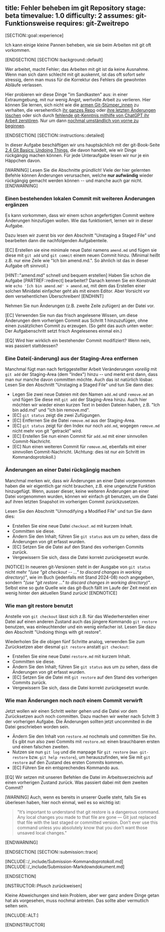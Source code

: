 title: Fehler beheben im git Repository
stage: beta
timevalue: 1.0
difficulty: 2
assumes: git-Funktionsweise
requires: git-Zweitrepo
---

[SECTION::goal::experience]

Ich kann einige kleine Pannen beheben, wie sie beim Arbeiten mit git oft vorkommen.

[ENDSECTION]
[SECTION::background::default]

Wer arbeitet, macht Fehler; das Arbeiten mit git ist da keine Ausnahme.
Wenn man sich dann schlecht mit git auskennt, ist das oft sofort sehr stressig,
denn man muss für die Korrektur des Fehlers die gewohnten Abläufe verlassen.

Hier probieren wir diese Dinge "im Sandkasten" aus: in einer Extraumgebung, 
mit nur wenig Angst, wertvolle Arbeit zu verlieren.
Hier können Sie lernen, sich nicht wie die 
[armen Git-Stümper_innen](https://stackoverflow.com/questions/40503417/how-can-i-add-a-file-to-the-last-commit-in-git)
zu verhalten, die versehentlich [ihr ganzes Repo](https://stackoverflow.com/questions/66394191/accidentally-deleted-overwrote-local-files-in-git-repo)
oder [ihre letzten Änderungen löschen](https://stackoverflow.com/questions/5788037/recover-from-losing-uncommitted-changes-by-git-reset-hard) 
oder sich durch [fehlende git-Kenntnis mithilfe von ChatGPT ihr Arbeit zerstören](https://stackoverflow.com/questions/75908629/i-mistakenly-deleted-most-of-my-files-with-git-is-there-a-way-to-recover). 
Nur um dann [nochmal umständlich von vorne zu beginnen](https://www.reddit.com/r/git/comments/17kte2s/newbie_screwed_up_and_i_need_to_start_over/).

[ENDSECTION]
[SECTION::instructions::detailed]

In dieser Aufgabe beschäftigen wir uns hauptsächlich mit der git-Book-Seite 
[2.4 Git Basics: Undoing Things](https://git-scm.com/book/en/v2/Git-Basics-Undoing-Things),
die davon handelt, wie wir Dinge rückgängig machen können.
Für jede Unteraufgabe lesen wir nur je ein Häppchen davon.

[WARNING]
Lesen Sie die Abschnitte _gründlich_! Viele der hier gelernten Befehle können Änderungen 
verursachen, welche **nur aufwändig** wieder rückgängig gemacht werden können -- und
manche auch gar nicht.
[ENDWARNING]


### Einen bestehenden lokalen Commit mit weiteren Änderungen ergänzen

Es kann vorkommen, dass wir einem schon angefertigten Commit weitere Änderungen hinzufügen 
wollen. Wie das funktioniert, lernen wir in dieser Aufgabe.

Dazu lesen wir zuerst 
bis _vor_ den Abschnitt "Unstaging a Staged File" 
und bearbeiten dann die nachfolgenden Aufgabenteile.

[EC] Erstellen sie eine minimale neue Datei namens `amend.md` und fügen sie diese mit `git add` und 
`git commit` einem neuen Commit hinzu.
(Minimal heißt z.B. nur eine Zeile wie "Ich bin amend.md.". 
So ähnlich ist das in dieser Aufgabe oft sinnvoll.)

[HINT::"amend.md" schnell und bequem erstellen]
Haben Sie schon die Aufgabe [PARTREF::redirect] bearbeitet?
Danach kennen Sie ein Konstrukt wie `echo 'Ich bin amend.md' > amend.md`,
mit dem das Erstellen einer solchen Minidatei einfacher geht als mit einem Editor.
Aber Vorsicht vor dem versehentlichen Überschreiben!
[ENDHINT]

Nehmen Sie nun Änderungen (z.B. zweite Zeile zufügen) an der Datei vor.

[EC] Verwenden Sie nun das frisch angelesene Wissen, um diese Änderungen dem vorherigen Commit aus 
Schritt 1 hinzuzufügen, ohne einen zusätzlichen Commit zu erzeugen.
(So geht das auch unten weiter: Der Aufgabenschritt setzt frisch Angelesenes einmal ein.)

[EQ] Wird hier wirklich ein bestehender Commit modifiziert? Wenn nein, was passiert stattdessen? 


### Eine Datei(-änderung) aus der Staging-Area entfernen

Manchmal fügt man nach fertiggestellter Arbeit Veränderungen _voreilig_ mit `git add` 
der Staging-Area (dem "Index") hinzu -- und merkt erst dann, dass man nur manche davon committen möchte. 
Auch das ist natürlich lösbar.
Lesen Sie den Abschnitt "Unstaging a Staged File" und tun Sie dann dies:

- Legen Sie zwei neue Dateien mit den Namen `add.md` und `remove.md` an und fügen Sie diese mit 
  `git add` der Staging-Area hinzu. Auch hier möchten wir wieder einen kurzen Text in beiden 
  Dateien haben, z.B. "Ich bin add.md" und "Ich bin remove.md".
- [EC] `git status` zeigt die zwei Zufügungen.
- [EC] Entfernen Sie die Datei `remove.md` aus der Staging-Area.
- [EC] `git status` zeigt für den Index nur noch `add.md`, wogegen `remove.md` nicht mehr von 
  git "getrackt" wird.
- [EC] Erstellen Sie nun einen Commit für `add.md` mit einer sinnvollen Commit-Nachricht. 
- [EC] Nun einen weiteren Commit für `remove.md`, ebenfalls mit einer sinnvollen Commit-Nachricht.
  (Achtung: dies ist nur _ein_ Schritt im Kommandoprotokoll.)


### Änderungen an einer Datei rückgängig machen

Manchmal merken wir, dass wir Änderungen an einer Datei vorgenommen haben die wir eigentlich gar 
nicht brauchen, z.B. eine ungenutzte Funktion hinzugefügt. Wenn, ausser dieser, keine weiteren
Änderungen an einer Datei vorgenommen wurden, können wir einfach git benutzen, um die Datei auf 
ihren letzten Snapshot im vorherigen Commit zurückzusetzen.

Lesen Sie den Abschnitt "Unmodifying a Modified File" und tun Sie dann dies:

- Erstellen Sie eine neue Datei `checkout.md` mit kurzem Inhalt. 
- Committen sie diese.
- Ändern Sie den Inhalt; führen Sie `git status` aus um zu sehen, dass die Änderungen von git erfasst wurden.
- [EC] Setzen Sie die Datei auf den Stand des vorherigen Commits zurück.
- Vergewissern Sie sich, dass die Datei korrekt zurückgesetzt wurde.

[NOTICE]
In neueren git-Versionen steht in der Ausgabe von `git status` nicht mehr 
_"(use "git checkout -- <file>..." to discard changes in working directory)"_, 
wie im Buch (jedenfalls mit Stand 2024-08) noch angegeben, sondern 
_"(use "git restore <file>..." to discard changes in working directory)"_.  
Selbst eine so gute Quelle wie das git-Buch fällt im Laufe der Zeit meist ein wenig hinter 
den aktuellen Stand zurück!
[ENDNOTICE]


### Wie man git restore benutzt

Anstelle von `git checkout` lässt sich z.B. für das Wiederherstellen einer Datei auf einen anderen 
Zustand auch das jüngere Kommando `git restore` benutzen, was einleuchtender und ein wenig einfacher ist. 
Lesen Sie dazu den Abschnitt "Undoing things with git restore".

Wiederholen Sie die obigen fünf Schritte analog, verwenden Sie zum Zurücksetzen aber diesmal
`git restore` anstatt `git checkout`:

- Erstellen Sie eine neue Datei `restore.md` mit kurzem Inhalt. 
- Committen sie diese.
- Ändern Sie den Inhalt; führen Sie `git status` aus um zu sehen, dass die Änderungen von git erfasst wurden.
- [EC] Setzen Sie die Datei mit `git restore` auf den Stand des vorherigen Commits zurück.
- Vergewissern Sie sich, dass die Datei korrekt zurückgesetzt wurde.


### Wie man Änderungen noch _nach_ einem Commit verwirft

Jetzt wollen wir einen Schritt weiter gehen und die Datei vor dem Zurücksetzen auch noch committen.
Dazu machen wir weiter nach Schritt 3 der vorherigen Aufgabe. Die Änderungen sollten jetzt 
uncommited in die Datei geschrieben worden sein.

- Ändern Sie den Inhalt von `restore.md` nochmals und committen Sie ihn.
  Es gibt nun also zwei Commits mit `restore.md`: einen brauchbaren ersten und einen falschen zweiten.
- Nutzen sie nun `git log` und die manpage für `git restore` (`man git-restore` bzw. `git help restore`),
  um herauszufinden, wie Sie mit `git restore` auf den Zustand des ersten Commits kommen.
- [EC] Führen Sie ein entsprechendes Kommando aus.

[EQ] Wir setzen mit unseren Befehlen die Datei im Arbeitsverzeichnis auf einen vorherigen Zustand zurück.
Was passiert dabei mit dem zweiten Commit?

[WARNING]
Auch, wenn es bereits in unserer Quelle steht, falls Sie es überlesen haben, hier noch einmal, 
weil es so wichtig ist:

> "It’s important to understand that git restore <file> is a dangerous command. Any local changes 
> you made to that file are gone — Git just replaced that file with the last staged or committed 
> version. Don’t ever use this command unless you absolutely know that you don’t want those 
> unsaved local changes."

[ENDWARNING]

[ENDSECTION]
[SECTION::submission::trace]

[INCLUDE::/_include/Submission-Kommandoprotokoll.md]
[INCLUDE::/_include/Submission-Markdowndokument.md]

[ENDSECTION]

[INSTRUCTOR::Pfusch zurückweisen]

Kleine Abweichungen sind kein Problem, aber wer ganz andere Dinge getan hat als vorgesehen,
muss nochmal antreten. Das sollte aber vermutlich selten sein.

[INCLUDE::ALT:]

[ENDINSTRUCTOR]
